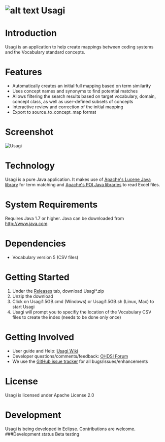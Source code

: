 ![alt text](https://github.com/OHDSI/Usagi/blob/master/src/org/ohdsi/usagi/ui/Usagi64.png) Usagi
===========

Introduction
========
Usagi is an application to help create mappings between coding systems and the Vocabulary standard concepts. 

Features
========
- Automatically creates an initial full mapping based on term similarity
- Uses concept names and synonyms to find potential matches
- Allows filtering the search results based on target vocabulary, domain, concept class, as well as user-defined subsets of concepts
- Interactive review and correction of the initial mapping
- Export to source_to_concept_map format

Screenshot
===========
<img src="https://github.com/OHDSI/Usagi/blob/master/man/Screenshot.png" alt="Usagi" title="Usagi" />

Technology
============
Usagi is a pure Java application. It makes use of [Apache's Lucene Java library](http://lucene.apache.org/) for term matching and [Apache's POI Java libraries](http://poi.apache.org/) to read Excel files.

System Requirements
============
Requires Java 1.7 or higher. Java can be downloaded from <a href="http://www.java.com" target="_blank">http://www.java.com</a>.

Dependencies
============
 * Vocabulary version 5 (CSV files)

Getting Started
===============
1. Under the [Releases](https://github.com/OHDSI/Usagi/releases) tab, download Usagi*.zip
2. Unzip the download
3. Click on Usagi1.5GB.cmd (Windows) or Usagi1.5GB.sh (Linux, Mac) to start Usagi
4. Usagi will prompt you to specifiy the location of the Vocabulary CSV files to create the index (needs to be done only once)

Getting Involved
=============
* User guide and Help: <a href="http://www.ohdsi.org/web/wiki/doku.php?id=documentation:usagi">Usagi Wiki</a>
* Developer questions/comments/feedback: <a href="http://forums.ohdsi.org/c/developers">OHDSI Forum</a>
* We use the <a href="../../issues">GitHub issue tracker</a> for all bugs/issues/enhancements

License
=======
Usagi is licensed under Apache License 2.0

Development
===========
Usagi is being developed in Eclipse. Contributions are welcome.
###Development status
Beta testing
